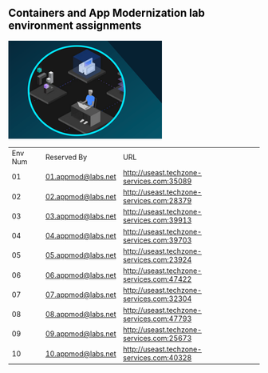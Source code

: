 
<h2 style="color:black">Containers and App Modernization lab environment assignments</h2>


  ![](./images/techjam.png)

  
|              |                          |             |          
|-------------|---------------------------|-------------|
Env Num |	Reserved By  |	URL  |
01 | 01.appmod@labs.net | http://useast.techzone-services.com:35089
02 | 02.appmod@labs.net | http://useast.techzone-services.com:28379
03 | 03.appmod@labs.net | http://useast.techzone-services.com:39913
04 | 04.appmod@labs.net	| http://useast.techzone-services.com:39703
05 | 05.appmod@labs.net	| http://useast.techzone-services.com:23924
06 | 06.appmod@labs.net	| http://useast.techzone-services.com:47422
07 | 07.appmod@labs.net	| http://useast.techzone-services.com:32304
08 | 08.appmod@labs.net	| http://useast.techzone-services.com:47793
09 | 09.appmod@labs.net	| http://useast.techzone-services.com:25673
10 | 10.appmod@labs.net	| http://useast.techzone-services.com:40328








<!--

|             |                            |             |               |
|-------------|---------------------------|-------------|----------------|
Env Num |	Reserved By |	Password  |	URL  |
17|	aqua@labs.net |	jtp7tfh5|https://cloud.skytap.com/vms/8c8d9b5c267ffb2d5852dc122e18043b/desktops
18|	black@labs.net| 8hskssss|https://cloud.skytap.com/vms/be332aa6c4c87f8021cdb23123f0d5e0/desktops
19|	coral@labs.net|	695dw37p|	https://cloud.skytap.com/vms/30c0bf152fb53878814000702b3d33ef/desktops
20|	dove@labs.net|	sk9jbcga|	https://cloud.skytap.com/vms/efc991d369e69471e24380a6d686c932/desktops
21|	|	yh7h3lt9|	https://cloud.skytap.com/vms/84365134f45d5e5d56f5c4f4e8225dd3/desktops
22|	|	lgsr1f2t|	https://cloud.skytap.com/vms/1ea22aa35b507257185cdbb9333573a4/desktops
23|	|	xt2ffa2o|	https://cloud.skytap.com/vms/41c658ace1a5402601c015104dc32688/desktops
24|	|	j2z03e1p|	https://cloud.skytap.com/vms/9161bed1999c72d6e1af6a04d6c88c3d/desktops
25|	|	zwaysztm|	https://cloud.skytap.com/vms/4d2bb41dade4f89787110542d4dcfd5f/desktops

  
-->